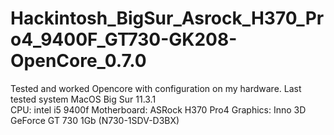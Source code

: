 # Hackintosh_BigSur_Asrock_H370_Pro4_9400F_GT730-GK208-OpenCore_0.7.0
Tested and worked Opencore with configuration on my hardware. Last tested system MacOS Big Sur 11.3.1</br>
CPU: intel i5 9400f
Motherboard: ASRock H370 Pro4
Graphics: Inno 3D GeForce GT 730 1Gb (N730-1SDV-D3BX)
